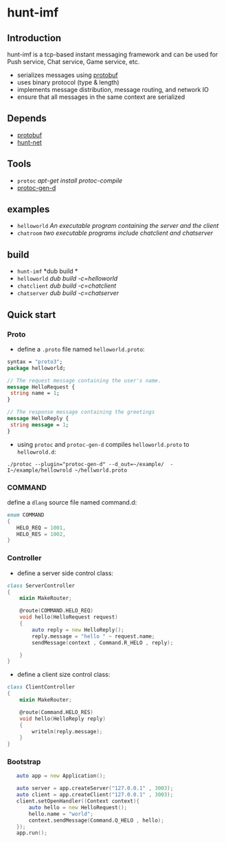 # hunt-imf
## Introduction
hunt-imf is a tcp-based instant messaging framework and can be used for Push service, Chat service, Game service, etc.
* serializes messages using [protobuf](https://github.com/protobuf)
* uses binary protocol (type & length)
* implements message distribution, message routing, and network IO
* ensure that all messages in the same context are serialized

## Depends
* [protobuf](https://github.com/dcarp/protobuf-d)
* [hunt-net](https://github.com/huntlabs/hunt-net)

## Tools
* `protoc`  *apt-get install protoc-compile*
* [protoc-gen-d](https://github.com/dcarp/protobuf-d/tree/master/protoc_gen_d)

## examples
* `helloworld` *An executable program containing the server and the client*
* `chatroom` *two executable programs include chatclient and chatserver*

## build
* `hunt-imf` *dub build *
* `helloworld` *dub build -c=helloworld*
* `chatclient` *dub build -c=chatclient*
* `chatserver` *dub build -c=chatserver*

## Quick start
### Proto
* define a `.proto` file named `helloworld.proto`:
```proto
syntax = "proto3";
package helloworld;

// The request message containing the user's name.
message HelloRequest {
 string name = 1;
}

// The response message containing the greetings
message HelloReply {
 string message = 1;
}
   ```
* using `protoc` and `protoc-gen-d` compiles `helloworld.proto` to `hellowrold.d`:
```shell
./protoc --plugin="protoc-gen-d" --d_out=~/example/  -I~/example/hellowrold ~/hellworld.proto
```

### COMMAND
define a `dlang` source file named command.d:
 ```D
 enum COMMAND
 {
    HELO_REQ = 1001,
    HELO_RES = 1002,
 }
 ```


### Controller
* define a server side control class:
```D
class ServerController
{
    mixin MakeRouter;

    @route(COMMAND.HELO_REQ)
    void hello(HelloRequest request)
    {
        auto reply = new HelloReply();
        reply.message = "hello " ~ request.name;
        sendMessage(context , Command.R_HELO , reply);

    }
}
```
* define a client size control class:
```D
class ClientController
{
    mixin MakeRouter;

    @route(Command.HELO_RES)
    void hello(HelloReply reply)
    {
        writeln(reply.message);
    }
}
```


### Bootstrap
```D
   auto app = new Application();

   auto server = app.createServer("127.0.0.1" , 3003);
   auto client = app.createClient("127.0.0.1" , 3003);
   client.setOpenHandler((Context context){
       auto hello = new HelloRequest();
       hello.name = "world";
       context.sendMessage(Command.Q_HELO , hello);
   });
   app.run();
```
